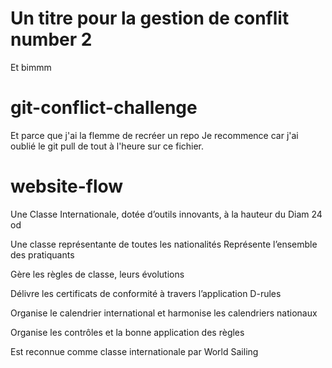 # Un titre pour la gestion de conflit number 2

Et bimmm

# git-conflict-challenge
Et parce que j'ai la flemme de recréer un repo
Je recommence car j'ai oublié le git pull de tout à l'heure sur ce fichier.

# website-flow
Une Classe Internationale, dotée d’outils innovants,
à la hauteur du Diam 24 od

Une classe représentante de toutes les nationalités
Représente l’ensemble des pratiquants

Gère les règles de classe, leurs évolutions

Délivre les certificats de conformité à travers l’application D-rules

Organise le calendrier international et harmonise les calendriers nationaux

Organise les contrôles et la bonne application des règles

Est reconnue comme classe internationale par World Sailing
